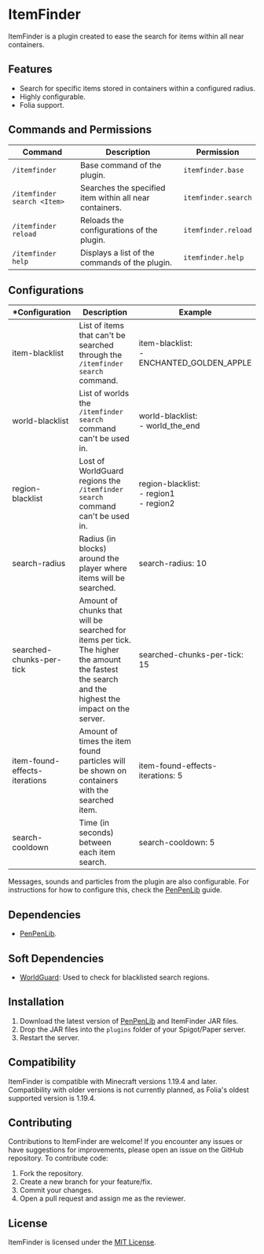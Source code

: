 # ItemFinder

ItemFinder is a plugin created to ease the search for items within all near containers.

## Features

- Search for specific items stored in containers within a configured radius.
- Highly configurable.
- Folia support.

## Commands and Permissions

| **Command**                 | **Description**                                         | **Permission**      |
|-----------------------------|---------------------------------------------------------|---------------------|
| `/itemfinder`               | Base command of the plugin.                             | `itemfinder.base`   |
| `/itemfinder search <Item>` | Searches the specified item within all near containers. | `itemfinder.search` |
| `/itemfinder reload`        | Reloads the configurations of the plugin.               | `itemfinder.reload` |
| `/itemfinder help`          | Displays a list of the commands of the plugin.          | `itemfinder.help`   |

## Configurations

| ***Configuration**            | **Description**                                                                                                                                    | **Example**                                     |
|-------------------------------|----------------------------------------------------------------------------------------------------------------------------------------------------|-------------------------------------------------|
| item-blacklist                | List of items that can't be searched through the `/itemfinder search` command.                                                                     | item-blacklist: <br/>- ENCHANTED_GOLDEN_APPLE   |
| world-blacklist               | List of worlds the `/itemfinder search` command can't be used in.                                                                                  | world-blacklist: <br/>- world_the_end           |
| region-blacklist              | Lost of WorldGuard regions the `/itemfinder search` command can't be used in.                                                                      | region-blacklist: <br/>- region1 <br/>- region2 |
| search-radius                 | Radius (in blocks) around the player where items will be searched.                                                                                 | search-radius: 10                               |
| searched-chunks-per-tick      | Amount of chunks that will be searched for items per tick.  The higher the amount the fastest the search and the highest the impact on the server. | searched-chunks-per-tick: 15                    |
| item-found-effects-iterations | Amount of times the item found particles will be shown on containers with the searched item.                                                       | item-found-effects-iterations: 5                |
| search-cooldown               | Time (in seconds) between each item search.                                                                                                        | search-cooldown: 5                              |

Messages, sounds and particles from the plugin are also configurable. For instructions for how to configure this,
check the [PenPenLib](https://github.com/Eeshe/pen-pen-lib) guide.

## Dependencies

- [PenPenLib](https://github.com/Eeshe/pen-pen-lib).

## Soft Dependencies

- [WorldGuard](https://dev.bukkit.org/projects/worldguard): Used to check for blacklisted search regions.

## Installation

1. Download the latest version of [PenPenLib](https://github.com/Eeshe/pen-pen-lib) and ItemFinder JAR files.
2. Drop the JAR files into the `plugins` folder of your Spigot/Paper server.
3. Restart the server.

## Compatibility

ItemFinder is compatible with Minecraft versions 1.19.4 and later. Compatibility with older versions is not currently
planned, as Folia's oldest supported version is 1.19.4.

## Contributing

Contributions to ItemFinder are welcome! If you encounter any issues or have suggestions for improvements, please open
an issue on the GitHub repository. To contribute code:

1. Fork the repository.
2. Create a new branch for your feature/fix.
3. Commit your changes.
4. Open a pull request and assign me as the reviewer.

## License

ItemFinder is licensed under the [MIT License](LICENSE).